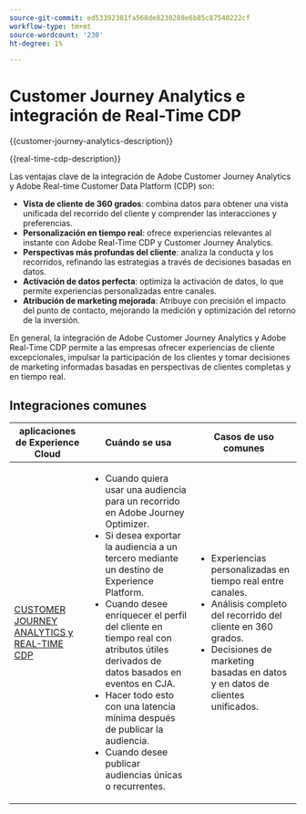 ```yaml
---
source-git-commit: ed53392381fa568de8230288e6b85c87540222cf
workflow-type: tm+mt
source-wordcount: '230'
ht-degree: 1%

---
```



# Customer Journey Analytics e integración de Real-Time CDP

{{customer-journey-analytics-description}}

{{real-time-cdp-description}}

Las ventajas clave de la integración de Adobe Customer Journey Analytics y Adobe Real-time Customer Data Platform (CDP) son:

+ **Vista de cliente de 360 grados**: combina datos para obtener una vista unificada del recorrido del cliente y comprender las interacciones y preferencias.
+ **Personalización en tiempo real**: ofrece experiencias relevantes al instante con Adobe Real-Time CDP y Customer Journey Analytics.
+ **Perspectivas más profundas del cliente**: analiza la conducta y los recorridos, refinando las estrategias a través de decisiones basadas en datos.
+ **Activación de datos perfecta**: optimiza la activación de datos, lo que permite experiencias personalizadas entre canales.
+ **Atribución de marketing mejorada**: Atribuye con precisión el impacto del punto de contacto, mejorando la medición y optimización del retorno de la inversión.

En general, la integración de Adobe Customer Journey Analytics y Adobe Real-Time CDP permite a las empresas ofrecer experiencias de cliente excepcionales, impulsar la participación de los clientes y tomar decisiones de marketing informadas basadas en perspectivas de clientes completas y en tiempo real.

## Integraciones comunes

<table>
    <thead>
        <tr>
            <th>aplicaciones de Experience Cloud</th>
            <th>Cuándo se usa</th>
            <th>Casos de uso comunes</th>
        </tr>
    </thead>
    <tbody>
        <tr>
            <td><a href="https://experienceleague.adobe.com/docs/analytics-platform/using/cja-components/audiences/audiences-overview.html" target="_blank" rel="noreferrer">CUSTOMER JOURNEY ANALYTICS y REAL-TIME CDP</a></td>
            <td>
                <ul>
                    <li>Cuando quiera usar una audiencia para un recorrido en Adobe Journey Optimizer.</li>
                    <li>Si desea exportar la audiencia a un tercero mediante un destino de Experience Platform.</li>
                    <li>Cuando desee enriquecer el perfil del cliente en tiempo real con atributos útiles derivados de datos basados en eventos en CJA.</li>
                    <li>Hacer todo esto con una latencia mínima después de publicar la audiencia.</li>
                    <li>Cuando desee publicar audiencias únicas o recurrentes.</li>
                </ul>
            </td>
            <td>
              <ul>
                <li>Experiencias personalizadas en tiempo real entre canales.</li>
                <li>Análisis completo del recorrido del cliente en 360 grados.</li>
                <li>Decisiones de marketing basadas en datos y en datos de clientes unificados.</li>
              </ul>
            </td>
        </tr>        
    </tbody>          
</table>
